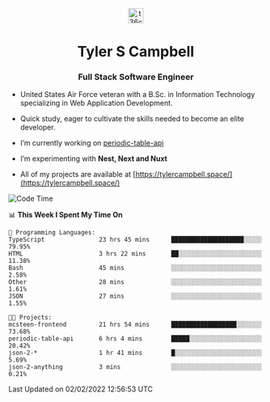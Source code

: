 <p align="center">
<a href="https://www.linkedin.com/in/t36campbell" target="blank"><img align="center" src="https://ik.imagekit.io/t36campbell/Portfolio/linkedin.png.original_m8bbGgPh6.png" alt="t36campbell" height="30" width="30" /></a>
</p>
<h1 align="center">Tyler S Campbell</h1>
<h3 align="center">Full Stack Software Engineer</h3>

* United States Air Force veteran with a B.Sc. in Information Technology specializing in Web Application Development. 

* Quick study, eager to cultivate the skills needed to become an elite developer.

* I’m currently working on [periodic-table-api](https://github.com/t36campbell/periodic-table-api)

* I’m experimenting with **Nest, Next and Nuxt**

* All of my projects are available at [https://tylercampbell.space/](https://tylercampbell.space/)

<!--START_SECTION:waka-->
![Code Time](http://img.shields.io/badge/Code%20Time-1%2C391%20hrs%2022%20mins-blue)

📊 **This Week I Spent My Time On** 

```text
💬 Programming Languages: 
TypeScript               23 hrs 45 mins      ████████████████████░░░░░   79.95% 
HTML                     3 hrs 22 mins       ██░░░░░░░░░░░░░░░░░░░░░░░   11.38% 
Bash                     45 mins             ░░░░░░░░░░░░░░░░░░░░░░░░░   2.58% 
Other                    28 mins             ░░░░░░░░░░░░░░░░░░░░░░░░░   1.61% 
JSON                     27 mins             ░░░░░░░░░░░░░░░░░░░░░░░░░   1.55%

🐱‍💻 Projects: 
mcsteen-frontend         21 hrs 54 mins      ██████████████████░░░░░░░   73.68% 
periodic-table-api       6 hrs 4 mins        █████░░░░░░░░░░░░░░░░░░░░   20.42% 
json-2-*                 1 hr 41 mins        █░░░░░░░░░░░░░░░░░░░░░░░░   5.69% 
json-2-anything          3 mins              ░░░░░░░░░░░░░░░░░░░░░░░░░   0.21%

```


 Last Updated on 02/02/2022 12:56:53 UTC
<!--END_SECTION:waka-->

